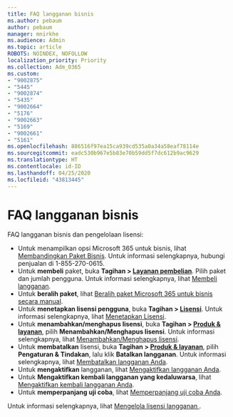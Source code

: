 ```yaml
---
title: FAQ langganan bisnis
ms.author: pebaum
author: pebaum
manager: mnirkhe
ms.audience: Admin
ms.topic: article
ROBOTS: NOINDEX, NOFOLLOW
localization_priority: Priority
ms.collection: Adm_O365
ms.custom:
- "9002875"
- "5445"
- "9002874"
- "5435"
- "9002664"
- "5176"
- "9002663"
- "5169"
- "9002661"
- "5161"
ms.openlocfilehash: 886516f97ea15ca939cd535a0a34a58eaf78114e
ms.sourcegitcommit: eadc530b967e5b83e70b59dd5f7dc612b9ac9629
ms.translationtype: HT
ms.contentlocale: id-ID
ms.lasthandoff: 04/25/2020
ms.locfileid: "43813445"
---
```

# <a name="business-subscription-faq"></a>FAQ langganan bisnis

FAQ langganan bisnis dan pengelolaan lisensi:

- Untuk menampilkan opsi Microsoft 365 untuk bisnis, lihat [Membandingkan Paket Bisnis](https://www.microsoft.com/microsoft-365/compare-all-microsoft-365-products?&activetab=tab:primaryr2). Untuk informasi selengkapnya, hubungi penjualan di 1-855-270-0615.
- Untuk **membeli** paket, buka **Tagihan > [Layanan pembelian](https://go.microsoft.com/fwlink/p/?linkid=868433)**. Pilih paket dan jumlah pengguna. Untuk informasi selengkapnya, lihat [Membeli langganan](https://docs.microsoft.com/microsoft-365/commerce/buy-another-subscription?view=o365-worldwide).
- Untuk **beralih paket**, lihat [Beralih paket Microsoft 365 untuk bisnis secara manual](https://docs.microsoft.com/microsoft-365/commerce/subscriptions/switch-plans-manually?view=o365-worldwide).
- Untuk **menetapkan lisensi pengguna**, buka **Tagihan > [Lisensi](https://go.microsoft.com/fwlink/p/?linkid=842264)**. Untuk informasi selengkapnya, lihat [Menetapkan Lisensi](https://docs.microsoft.com/microsoft-365/admin/manage/assign-licenses-to-users?view=o365-worldwide).
- Untuk **menambahkan/menghapus lisensi**, buka **Tagihan > [Produk & layanan](https://go.microsoft.com/fwlink/p/?linkid=842054)**, pilih **Menambahkan/Menghapus lisensi**. Untuk informasi selengkapnya, lihat [Menambahkan/Menghapus lisensi](https://docs.microsoft.com/microsoft-365/commerce/licenses/buy-licenses?view=o365-worldwide#add-or-remove-licenses-for-your-business-subscription).
- Untuk **membatalkan** lisensi, buka **Tagihan > [Produk & layanan](https://go.microsoft.com/fwlink/p/?linkid=842054)**, pilih **Pengaturan & Tindakan**, lalu klik **Batalkan langganan**. Untuk informasi selengkapnya, lihat [Membatalkan langganan Anda](https://docs.microsoft.com/office365/admin/subscriptions-and-billing/cancel-your-subscription).
- Untuk **mengaktifkan** langganan, lihat [Mengaktifkan langganan Anda](https://docs.microsoft.com/alchemyinsights/activate-your-office-365-subscription).
- Untuk **Mengaktifkan kembali langganan yang kedaluwarsa**, lihat [Mengaktifkan kembali langganan Anda](https://docs.microsoft.com/alchemyinsights/reactivate-your-subscription).
- Untuk **memperpanjang uji coba**, lihat [Memperpanjang uji coba Anda](https://docs.microsoft.com/alchemyinsights/extend-your-trial-for-office-365-for-business).

Untuk informasi selengkapnya, lihat [ Mengelola lisensi langganan ](https://docs.microsoft.com/microsoft-365/commerce/licenses/buy-licenses?view=o365-worldwide#add-or-remove-licenses-for-your-business-subscription).
